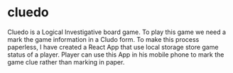 # cluedo
Cluedo is a Logical Investigative board game. To play this game we need a mark the game information in a Cludo form. To make this process paperless, I have created a React App that use local storage store game status of a player. Player can use this App in his mobile phone to mark the game clue rather than marking in paper.
